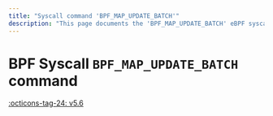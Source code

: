 ```yaml
---
title: "Syscall command 'BPF_MAP_UPDATE_BATCH'"
description: "This page documents the 'BPF_MAP_UPDATE_BATCH' eBPF syscall command, including its defintion, usage, program types that can use it, and examples."
---
```

# BPF Syscall `BPF_MAP_UPDATE_BATCH` command

<!-- [FEATURE_TAG](BPF_MAP_UPDATE_BATCH) -->
[:octicons-tag-24: v5.6](https://github.com/torvalds/linux/commit/aa2e93b8e58e18442edfb2427446732415bc215e)
<!-- [/FEATURE_TAG] -->

<!-- TODO -->
